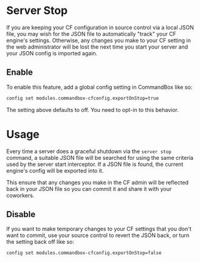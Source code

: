 # Server Stop

If you are keeping your CF configuration in source control via a local JSON file, you may wish for the JSON file to automatically "track" your CF engine's settings.  Otherwise, any changes you make to your CF setting in the web administrator will be lost the next time you start your server and your JSON config is imported again.

## Enable
To enable this feature, add a global config setting in CommandBox like so:

```bash
config set modules.commandbox-cfconfig.exportOnStop=true
```
The setting above defaults to off.  You need to opt-in to this behavior.

# Usage

Every time a server does a graceful shutdown via the `server stop` command, a suitable JSON file will be searched for using the same criteria used by the server start interceptor.  If a JSON file is found, the current engine's config will be exported into it.

This ensure that any changes you make in the CF admin will be reflected back in your JSON file so you can commit it and share it with your coworkers.  

## Disable

If you want to make temporary changes to your CF settings that you don't want to commit, use your source control to revert the JSON back, or turn the setting back off like so:
```bash
config set modules.commandbox-cfconfig.exportOnStop=false
```

